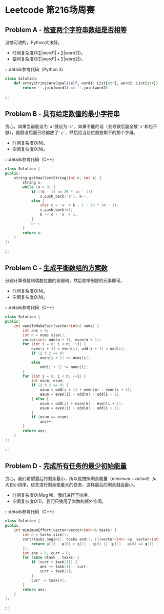 # Leetcode 第216场周赛

## Problem A - [检查两个字符串数组是否相等](https://leetcode.cn/problems/check-if-two-string-arrays-are-equivalent/)

没啥可说的，Python大法好。

- 时间复杂度$O(\sum|word1|+\sum|word2|)$。
- 空间复杂度$O(\sum|word1|+\sum|word2|)$。

:::details参考代码（Python 3）

```python
class Solution:
    def arrayStringsAreEqual(self, word1: List[str], word2: List[str]) -> bool:
        return ''.join(word1) == ''.join(word2)
```

:::

## Problem B - [具有给定数值的最小字符串](https://leetcode.cn/problems/smallest-string-with-a-given-numeric-value/)

贪心，如果当前能设为`'a'`就设为`'a'`，如果不能的话（会导致后面全放`'z'`和也不够），就假设后面已经都放了`'z'`，然后给当前位置放剩下的那个字母。

- 时间复杂度$O(N)$。
- 空间复杂度$O(N)$。

:::details参考代码（C++）

```cpp
class Solution {
public:
    string getSmallestString(int n, int k) {
        string s;
        while (n > 0) {
            if ((k - 1) <= 26 * (n - 1))
                s.push_back('a'), k--;
            else {
                char c = 'a' + k - 1 - 26 * (n - 1);
                s.push_back(c);
                k -= c - 'a' + 1;
            }
            n--;
        }
        return s;
    }
};      
```

:::

## Problem C - [生成平衡数组的方案数](https://leetcode.cn/problems/ways-to-make-a-fair-array/)

分别计算奇数和偶数位置的前缀和，然后枚举删除的元素即可。

- 时间复杂度$O(N)$。
- 空间复杂度$O(N)$。

:::details参考代码（C++）

```cpp
class Solution {
public:
    int waysToMakeFair(vector<int>& nums) {
        int ans = 0;
        int n = nums.size();
        vector<int> odd(n + 1), even(n + 1);
        for (int i = 0; i < n; ++i) {
            even[i + 1] = even[i], odd[i + 1] = odd[i];
            if (i % 2 == 0)
                even[i + 1] += nums[i];
            else
                odd[i + 1] += nums[i];
        }
        for (int i = 0; i < n; ++i) {
            int osum, esum;
            if (i % 2 == 0) {
                osum = odd[i + 1] + even[n] - even[i + 1];
                esum = even[i] + odd[n] - odd[i + 1];
            } else {
                osum = odd[i] + even[n] - even[i + 1];
                esum = even[i] + odd[n] - odd[i + 1];
            }
            if (osum == esum)
                ans++;
        }
        return ans;
    }
};
```

:::

## Problem D - [完成所有任务的最少初始能量](https://leetcode.cn/problems/minimum-initial-energy-to-finish-tasks/)

贪心。我们希望最后的剩余最小，所以就按照剩余能量（$minimum-actual$）从大到小排序，优先进行剩余能量大的任务，这样最后的剩余就会最小。

- 时间复杂度$O(N\log N)$。我们进行了排序。
- 空间复杂度$O(1)$。我们只使用了常数的额外空间。

:::details参考代码（C++）

```cpp
class Solution {
public:
    int minimumEffort(vector<vector<int>>& tasks) {
        int n = tasks.size();
        sort(tasks.begin(), tasks.end(), [](vector<int> &p, vector<int> &q) {
            return p[1] - p[0] > q[1] - q[0] || (p[1] - p[0] == q[1] - q[0] && p[1] > q[1]); 
        });
        int ans = 0, curr = 0;
        for (auto &task : tasks) {
            if (curr < task[1]) {
                ans += task[1] - curr;
                curr = task[1];
            }
            curr -= task[0];
        }
        return ans;
    }
};
```

:::
